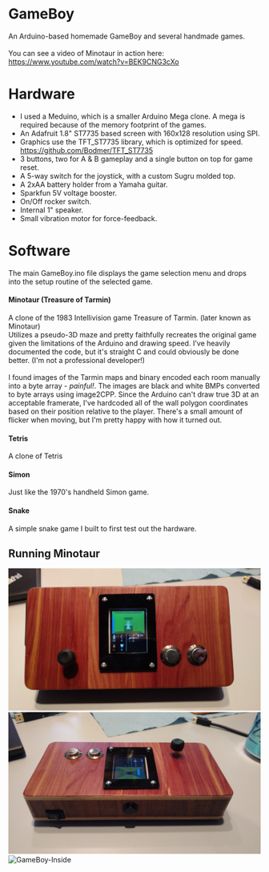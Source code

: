 # GameBoy
An Arduino-based homemade GameBoy and several handmade games.
<br />
<br />
You can see a video of Minotaur in action here:
<br />
https://www.youtube.com/watch?v=BEK9CNG3cXo

# Hardware
* I used a Meduino, which is a smaller Arduino Mega clone. A mega is required because of the memory footprint of the games.
* An Adafruit 1.8" ST7735 based screen with 160x128 resolution using SPI.
* Graphics use the TFT_ST7735 library, which is optimized for speed. https://github.com/Bodmer/TFT_ST7735
* 3 buttons, two for A & B gameplay and a single button on top for game reset.
* A 5-way switch for the joystick, with a custom Sugru molded top.
* A 2xAA battery holder from a Yamaha guitar.
* Sparkfun 5V voltage booster.
* On/Off rocker switch.
* Internal 1" speaker.
* Small vibration motor for force-feedback.

# Software
The main GameBoy.ino file displays the game selection menu and drops into the setup routine of the selected game.

#### Minotaur (Treasure of Tarmin)
A clone of the 1983 Intellivision game Treasure of Tarmin. (later known as Minotaur) <br />
Utilizes a pseudo-3D maze and pretty faithfully recreates the original game given the limitations of the Arduino and drawing speed. I've heavily documented the code, but it's straight C and could obviously be done better. (I'm not a professional developer!)
<br /><br />
I found images of the Tarmin maps and binary encoded each room manually into a byte array - *painful!*. The images are black and white BMPs converted to byte arrays using image2CPP. Since the Arduino can't draw true 3D at an acceptable framerate, I've hardcoded all of the wall polygon coordinates based on their position relative to the player. There's a small amount of flicker when moving, but I'm pretty happy with how it turned out.

#### Tetris
A clone of Tetris

#### Simon
Just like the 1970's handheld Simon game.

#### Snake
A simple snake game I built to first test out the hardware.

## Running Minotaur
![GameBoy-Front](/GameBoy.jpg)
![GameBoy-Side](/GameBoy-Side.jpg)
![GameBoy-Inside](/GameBoy-Inside.jpg)
